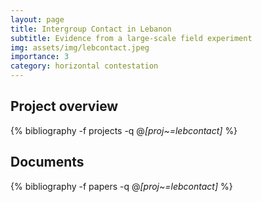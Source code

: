 ```yaml
---
layout: page
title: Intergroup Contact in Lebanon
subtitle: Evidence from a large-scale field experiment
img: assets/img/lebcontact.jpeg
importance: 3
category: horizontal contestation
---
```


## Project overview

<div class="publications">

  {% bibliography -f projects -q @*[proj~=lebcontact]* %}

</div>

## Documents

<div class="publications">

  {% bibliography -f papers -q @*[proj~=lebcontact]* %}

</div>



